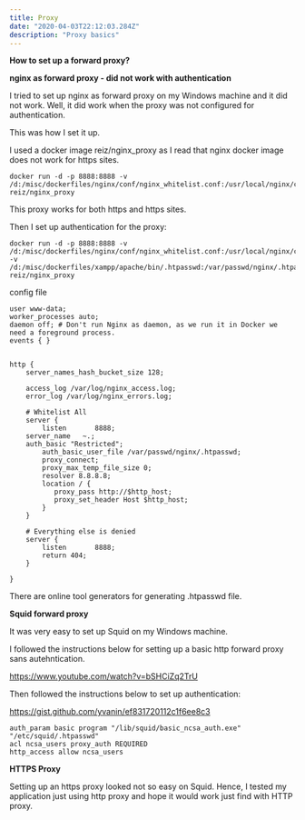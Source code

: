 ```yaml
---
title: Proxy
date: "2020-04-03T22:12:03.284Z"
description: "Proxy basics"
---
```


**How to set up a forward proxy?**

**nginx as forward proxy - did not work with authentication**

I tried to set up nginx as forward proxy on my Windows machine and it did not work. Well, it did work when the proxy was not configured for authentication. 

This was how I set it up.

I used a docker image reiz/nginx_proxy as I read that nginx docker image does not work for https sites.

```
docker run -d -p 8888:8888 -v /d:/misc/dockerfiles/nginx/conf/nginx_whitelist.conf:/usr/local/nginx/conf/nginx.conf reiz/nginx_proxy

```
This proxy works for both https and https sites.

Then I set up authentication for the proxy:

```
docker run -d -p 8888:8888 -v /d:/misc/dockerfiles/nginx/conf/nginx_whitelist.conf:/usr/local/nginx/conf/nginx.conf -v /d:/misc/dockerfiles/xampp/apache/bin/.htpasswd:/var/passwd/nginx/.htpasswd reiz/nginx_proxy

```
config file
```
user www-data;
worker_processes auto;
daemon off; # Don't run Nginx as daemon, as we run it in Docker we need a foreground process.
events { }


http {
    server_names_hash_bucket_size 128;

    access_log /var/log/nginx_access.log;
    error_log /var/log/nginx_errors.log;

    # Whitelist All
    server {
        listen       8888;
	server_name   ~.;
	auth_basic "Restricted";
        auth_basic_user_file /var/passwd/nginx/.htpasswd;
        proxy_connect;
        proxy_max_temp_file_size 0;
        resolver 8.8.8.8;
        location / {
           proxy_pass http://$http_host;
           proxy_set_header Host $http_host;
        }
    }

    # Everything else is denied
    server {
        listen       8888;
        return 404;
    }

}
```

There are online tool generators for generating .htpasswd file.

**Squid forward proxy**

It was very easy to set up Squid on my Windows machine.

I followed the instructions below for setting up a basic http forward proxy sans autehntication.

<https://www.youtube.com/watch?v=bSHCiZq2TrU>

Then followed the instructions below to set up authentication:

https://gist.github.com/yvanin/ef831720112c1f6ee8c3

```
auth_param basic program "/lib/squid/basic_ncsa_auth.exe" "/etc/squid/.htpasswd"
acl ncsa_users proxy_auth REQUIRED
http_access allow ncsa_users

```

**HTTPS Proxy**

Setting up an https proxy looked not so easy on Squid. Hence, I tested my application just using http proxy and hope it would work just find with HTTP proxy.